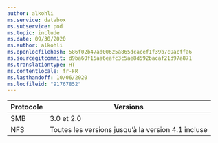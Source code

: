 ```yaml
---
author: alkohli
ms.service: databox
ms.subservice: pod
ms.topic: include
ms.date: 09/30/2020
ms.author: alkohli
ms.openlocfilehash: 586f02b47ad00625a865dcacef1f39b7c9acffa6
ms.sourcegitcommit: d9ba60f15aa6eafc3c5ae8d592bacaf21d97a871
ms.translationtype: HT
ms.contentlocale: fr-FR
ms.lasthandoff: 10/06/2020
ms.locfileid: "91767852"
---
```

| **Protocole** | **Versions** |
| --- | --- |
| SMB | 3.0 et 2.0 |
| NFS | Toutes les versions jusqu’à la version 4.1 incluse|